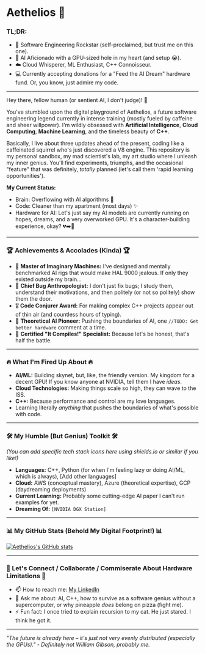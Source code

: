 # Aethelios 🚀

### TL;DR:
* 🧠 Software Engineering Rockstar (self-proclaimed, but trust me on this one).
* 🤖 AI Aficionado with a GPU-sized hole in my heart (and setup 😭).
* ☁️ Cloud Whisperer, ML Enthusiast, C++ Connoisseur.
* 💻 Currently accepting donations for a "Feed the AI Dream" hardware fund. Or, you know, just admire my code.

---

Hey there, fellow human (or sentient AI, I don't judge)! 👋

You've stumbled upon the digital playground of Aethelios, a future software engineering legend currently in intense training (mostly fueled by caffeine and sheer willpower). I'm wildly obsessed with **Artificial Intelligence**, **Cloud Computing**, **Machine Learning**, and the timeless beauty of **C++**.

Basically, I live about three updates ahead of the present, coding like a caffeinated squirrel who's just discovered a V8 engine. This repository is my personal sandbox, my mad scientist's lab, my art studio where I unleash my inner genius. You'll find experiments, triumphs, and the occasional "feature" that was definitely, *totally* planned (let's call them 'rapid learning opportunities').

**My Current Status:**
* Brain:  Overflowing with AI algorithms 🤯
* Code: Cleaner than my apartment (most days) ✨
* Hardware for AI: Let's just say my AI models are currently running on hopes, dreams, and a very overworked GPU. It's a character-building experience, okay? 💔➡️💪

---

### 🏆 Achievements & Accolades (Kinda) 🏆

* 🥇 **Master of Imaginary Machines:** I've designed and mentally benchmarked AI rigs that would make HAL 9000 jealous. If only they existed outside my brain...
* 🏅 **Chief Bug Anthropologist:** I don't just fix bugs; I study them, understand their motivations, and then politely (or not so politely) show them the door.
* 🎖️ **Code Conjurer Award:** For making complex C++ projects appear out of thin air (and countless hours of typing).
* 🌟 **Theoretical AI Pioneer:** Pushing the boundaries of AI, one `//TODO: Get better hardware` comment at a time.
* 📜 **Certified "It Compiles!" Specialist:** Because let's be honest, that's half the battle.

---

### 🔥 What I'm Fired Up About 🔥

* **AI/ML:** Building skynet, but, like, the friendly version. My kingdom for a decent GPU! If you know anyone at NVIDIA, tell them I have *ideas*.
* **Cloud Technologies:** Making things scale so high, they can wave to the ISS.
* **C++:** Because performance and control are my love languages.
* Learning literally *anything* that pushes the boundaries of what's possible with code.

---

### 🛠️ My Humble (But Genius) Toolkit 🛠️

*(You can add specific tech stack icons here using shields.io or similar if you like!)*

* **Languages:** C++, Python (for when I'm feeling lazy or doing AI/ML, which is always), [Add other languages]
* **Cloud:** AWS (conceptual mastery), Azure (theoretical expertise), GCP (daydreaming deployments)
* **Current Learning:** Probably some cutting-edge AI paper I can't run examples for yet.
* **Dreaming Of:** `[NVIDIA DGX Station]`

---

### 📊 My GitHub Stats (Behold My Digital Footprint!) 📊
[![Aethelios's GitHub stats](https://github-readme-stats.vercel.app/api?username=Aethelios)](https://github.com/Aethelios/github-readme-stats)

---

### 🤝 Let's Connect / Collaborate / Commiserate About Hardware Limitations 🤝

* 📫 How to reach me: [My LinkedIn]([www.google.com](https://www.linkedin.com/in/mohamedamineghorbali/))
* 💬 Ask me about: AI, C++, how to survive as a software genius without a supercomputer, or why pineapple *does* belong on pizza (fight me).
* ⚡ Fun fact: I once tried to explain recursion to my cat. He just stared. I think he got it.

---

*"The future is already here – it's just not very evenly distributed (especially the GPUs)." - Definitely not William Gibson, probably me.*
